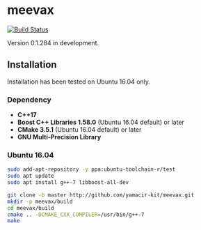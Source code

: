 # meevax

[![Build Status](https://travis-ci.org/yamacir-kit/meevax.svg?branch=master)](https://travis-ci.org/yamacir-kit/meevax)

Version 0.1.284 in development.

## Installation

Installation has been tested on Ubuntu 16.04 only.

### Dependency

- **C++17**
- **Boost C++ Libraries 1.58.0** (Ubuntu 16.04 default) or later
- **CMake 3.5.1** (Ubuntu 16.04 default) or later
- **GNU Multi-Precision Library**

### Ubuntu 16.04

``` bash
sudo add-apt-repository -y ppa:ubuntu-toolchain-r/test
sudo apt update
sudo apt install g++-7 libboost-all-dev

git clone -b master http://github.com/yamacir-kit/meevax.git
mkdir -p meevax/build
cd meevax/build
cmake .. -DCMAKE_CXX_COMPILER=/usr/bin/g++-7
make
```

